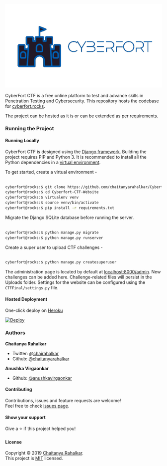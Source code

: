 ![Cyberfort CTF](logo.png)


CyberFort CTF is a free online platform to test and advance skills in Penetration Testing and Cybersecurity. This repository hosts the codebase for [cyberfort.rocks](https://cyberfort.rocks). 

The project can be hosted as it is or can be extended as per requirements.


### Running the Project


#### Running Locally 
CyberFort CTF is designed using the [Django framework](https://djangoproject.com). Building the project requires PIP and Python 3. It is recommended to install all the Python dependencies in a [virtual environment](https://pypi.org/project/virtualenv/). 

To get started, create a virtual environment - 

```bash

cyberfort@rocks:$ git clone https://github.com/chaitanyarahalkar/Cyberfort-CTF-Website
cyberfort@rocks:$ cd Cyberfort-CTF-Website
cyberfort@rocks:$ virtualenv venv
cyberfort@rocks:$ source venv/bin/activate 
cyberfort@rocks:$ pip install -r requirements.txt

```

Migrate the Django SQLite database before running the server. 

```bash

cyberfort@rocks:$ python manage.py migrate 
cyberfort@rocks:$ python manage.py runserver

```

Create a super user to upload CTF challenges - 

```bash

cyberfort@rocks:$ python manage.py createsuperuser

```
The administration page is located by default at [localhost:8000/admin](http://localhost:8000/admin). New challenges can be added here. Challenge-related files will persist in the Uploads folder. Settings for the website can be configured using the ```CTFFinal/settings.py``` file.


#### Hosted Deployment 
One-click deploy on [Heroku](https://heroku.com)

[![Deploy](https://www.herokucdn.com/deploy/button.svg)](https://heroku.com/deploy)


### Authors

 **Chaitanya Rahalkar**

* Twitter: [@chairahalkar](https://twitter.com/chairahalkar)
* Github: [@chaitanyarahalkar](https://github.com/chaitanyarahalkar)

 **Anushka Virgaonkar**

* Github: [@anushkavirgaonkar](https://github.com/anushkavirgaonkar)

#### Contributing

Contributions, issues and feature requests are welcome!<br />Feel free to check [issues page](https://github.com/chaitanyarahalkar/Cyberfort-CTF-Website/issues).

#### Show your support

Give a ⭐️ if this project helped you!

#### License

Copyright © 2019 [Chaitanya Rahalkar](https://github.com/chaitanyarahalkar).<br />
This project is [MIT](https://github.com/chaitanyarahalkar/Cyberfort-CTF-Website/blob/master/LICENSE) licensed.







